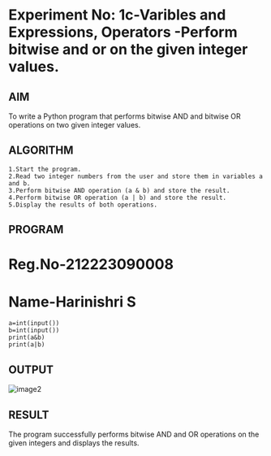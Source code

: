 # Experiment No: 1c-Varibles and Expressions, Operators -Perform bitwise and or on the given integer values.


## AIM
To write a Python program that performs bitwise AND and bitwise OR operations on two given integer values.

## ALGORITHM
```
1.Start the program.
2.Read two integer numbers from the user and store them in variables a and b.
3.Perform bitwise AND operation (a & b) and store the result.
4.Perform bitwise OR operation (a | b) and store the result.
5.Display the results of both operations.
```

## PROGRAM
# Reg.No-212223090008
# Name-Harinishri S
```
a=int(input())
b=int(input())
print(a&b)
print(a|b)

```

## OUTPUT
![image2](https://github.com/user-attachments/assets/8a14a25f-75a0-4002-8ea1-36eb1044f2a3)

## RESULT
The program successfully performs bitwise AND and OR operations on the given integers and displays the results.




